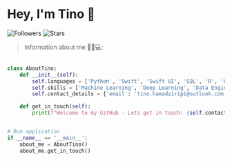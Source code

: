 # Hey, **I'm Tino 👋**

![Followers](https://img.shields.io/github/followers/thamadziripi?style=social)
![Stars](https://img.shields.io/github/stars/thamadziripi?style=social)

> Information about me 🧑🏾💻:
```python

class AboutTino:
    def __init__(self):
        self.languages = ['Python', 'Swift', 'Swift UI', 'SQL', 'R', 'HTML', 'CSS']
        self.skills = ['Machine Learning', 'Deep Learning', 'Data Engineering', 'Web/Mobile Development']
        self.contact_details = {'email': 'tino.hamadziripi@outlook.com'}

    def get_in_touch(self):
        print(f"Welcome to my GitHub - Lets get in touch: {self.contact_details['email']}")


# Run application
if __name__ == '__main__':
    about_me = AboutTino()
    about_me.get_in_touch()
```
